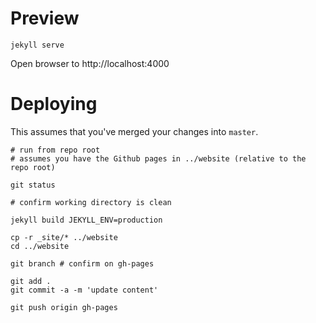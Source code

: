 # Preview
```
jekyll serve
```

Open browser to http://localhost:4000

# Deploying

This assumes that you've merged your changes into `master`.

```
# run from repo root
# assumes you have the Github pages in ../website (relative to the repo root)

git status

# confirm working directory is clean

jekyll build JEKYLL_ENV=production

cp -r _site/* ../website
cd ../website

git branch # confirm on gh-pages

git add .
git commit -a -m 'update content'

git push origin gh-pages
```
